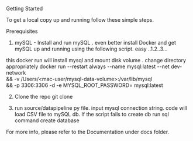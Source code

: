 Getting Started

To get a local copy up and running follow these simple steps.

Prerequisites
1. mySQL - Install and run mySQL . even better install Docker and get mySQL up and running using the
following script. easy ..1.2..3...

this docker run will install mysql and mount disk volume . change directory appropriately
docker run --restart always --name mysql:latest --net dev-network \
        && -v /Users/<mac-user/mysql-data-volume>:/var/lib/mysql \
        && -p 3306:3306 -d -e MYSQL_ROOT_PASSWORD=<password>  mysql:latest

2. Clone the repo
git clone

3. run source/datapipeline py file. input mysql connection string. code will load CSV file to mySQL db. If the script fails to create db run sql command
create database

For more info, please refer to the Documentation under docs folder.



